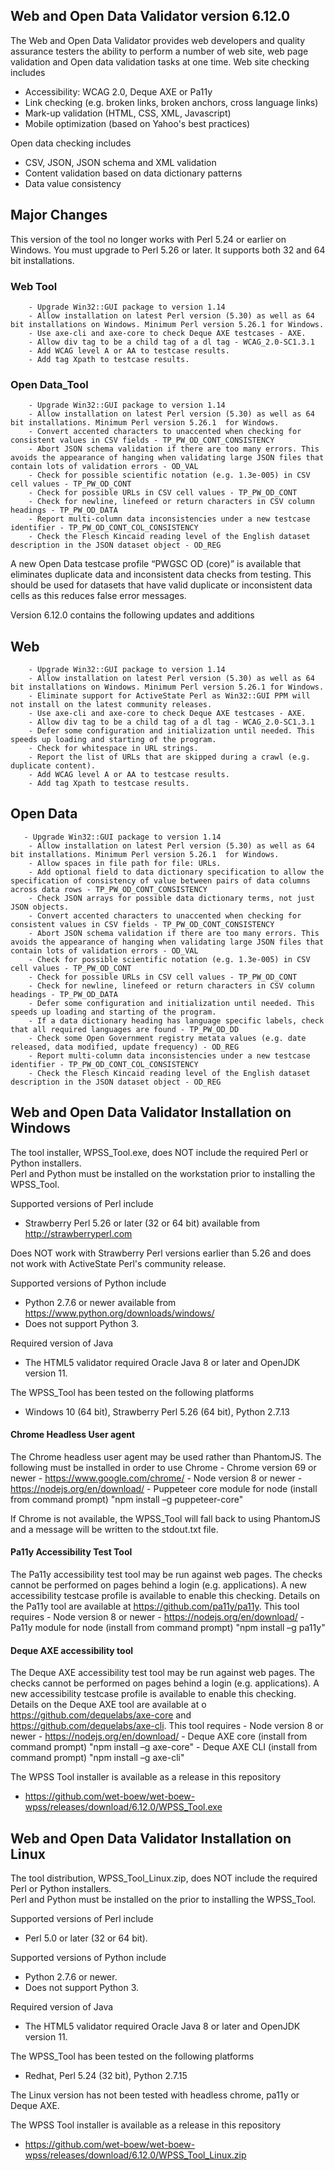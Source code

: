 ## Web and Open Data Validator version 6.12.0

The Web and Open Data Validator provides web developers and quality assurance testers the ability to perform a number of web site, web page validation and Open data validation tasks at one time. Web site checking includes
- Accessibility: WCAG 2.0, Deque AXE or Pa11y
- Link checking (e.g. broken links, broken anchors, cross language links)
- Mark-up validation (HTML, CSS, XML, Javascript)
- Mobile optimization (based on Yahoo's best practices)

Open data checking includes
- CSV, JSON, JSON schema and XML validation
- Content validation based on data dictionary patterns
- Data value consistency

## Major Changes

This version of the tool no longer works with Perl 5.24 or earlier on Windows.  You must upgrade to Perl 5.26 or later. It supports both 32 and 64 bit installations.

### Web Tool

```    
    - Upgrade Win32::GUI package to version 1.14
    - Allow installation on latest Perl version (5.30) as well as 64 bit installations on Windows. Minimum Perl version 5.26.1 for Windows.
    - Use axe-cli and axe-core to check Deque AXE testcases - AXE.
    - Allow div tag to be a child tag of a dl tag - WCAG_2.0-SC1.3.1
    - Add WCAG level A or AA to testcase results.
    - Add tag Xpath to testcase results.
```


### Open Data_Tool

```
    - Upgrade Win32::GUI package to version 1.14
    - Allow installation on latest Perl version (5.30) as well as 64 bit installations. Minimum Perl version 5.26.1  for Windows.
    - Convert accented characters to unaccented when checking for consistent values in CSV fields - TP_PW_OD_CONT_CONSISTENCY
    - Abort JSON schema validation if there are too many errors. This avoids the appearance of hanging when validating large JSON files that contain lots of validation errors - OD_VAL
    - Check for possible scientific notation (e.g. 1.3e-005) in CSV cell values - TP_PW_OD_CONT
    - Check for possible URLs in CSV cell values - TP_PW_OD_CONT
    - Check for newline, linefeed or return characters in CSV column headings - TP_PW_OD_DATA
    - Report multi-column data inconsistencies under a new testcase identifier - TP_PW_OD_CONT_COL_CONSISTENCY
    - Check the Flesch Kincaid reading level of the English dataset description in the JSON dataset object - OD_REG
```

A new Open Data testcase profile “PWGSC OD (core)” is available that eliminates duplicate data and inconsistent data checks from testing.  This should be used for datasets that have valid duplicate or inconsistent data cells as this reduces false error messages. 

Version 6.12.0 contains the following updates and additions

## Web

```
    - Upgrade Win32::GUI package to version 1.14
    - Allow installation on latest Perl version (5.30) as well as 64 bit installations on Windows. Minimum Perl version 5.26.1 for Windows.
    - Eliminate support for ActiveState Perl as Win32::GUI PPM will not install on the latest community releases.
    - Use axe-cli and axe-core to check Deque AXE testcases - AXE.
    - Allow div tag to be a child tag of a dl tag - WCAG_2.0-SC1.3.1
    - Defer some configuration and initialization until needed. This speeds up loading and starting of the program.
    - Check for whitespace in URL strings.
    - Report the list of URLs that are skipped during a crawl (e.g. duplicate content).
    - Add WCAG level A or AA to testcase results.
    - Add tag Xpath to testcase results.
```

## Open Data

```
   - Upgrade Win32::GUI package to version 1.14
    - Allow installation on latest Perl version (5.30) as well as 64 bit installations. Minimum Perl version 5.26.1  for Windows.
    - Allow spaces in file path for file: URLs.
    - Add optional field to data dictionary specification to allow the specification of consistency of value between pairs of data columns across data rows - TP_PW_OD_CONT_CONSISTENCY
    - Check JSON arrays for possible data dictionary terms, not just JSON objects.
    - Convert accented characters to unaccented when checking for consistent values in CSV fields - TP_PW_OD_CONT_CONSISTENCY
    - Abort JSON schema validation if there are too many errors. This avoids the appearance of hanging when validating large JSON files that contain lots of validation errors - OD_VAL
    - Check for possible scientific notation (e.g. 1.3e-005) in CSV cell values - TP_PW_OD_CONT
    - Check for possible URLs in CSV cell values - TP_PW_OD_CONT
    - Check for newline, linefeed or return characters in CSV column headings - TP_PW_OD_DATA
    - Defer some configuration and initialization until needed. This speeds up loading and starting of the program.
    - If a data dictionary heading has language specific labels, check that all required languages are found - TP_PW_OD_DD
    - Check some Open Government registry metata values (e.g. date released, data modified, update frequency) - OD_REG
    - Report multi-column data inconsistencies under a new testcase identifier - TP_PW_OD_CONT_COL_CONSISTENCY
    - Check the Flesch Kincaid reading level of the English dataset description in the JSON dataset object - OD_REG
```

## Web and Open Data Validator Installation on Windows

The tool installer, WPSS_Tool.exe, does NOT include the required Perl or Python installers.  
Perl and Python must be installed on the workstation prior to installing the WPSS_Tool.

Supported versions of Perl include
- Strawberry Perl 5.26 or later (32 or 64 bit) available from http://strawberryperl.com

Does NOT work with Strawberry Perl versions earlier than 5.26 and does not work with ActiveState Perl's community release.

Supported versions of Python include
- Python 2.7.6 or newer available from https://www.python.org/downloads/windows/
- Does not support Python 3.

Required version of Java
- The HTML5 validator required Oracle Java 8 or later and OpenJDK version 11.

The WPSS_Tool has been tested on the following platforms
- Windows 10 (64 bit), Strawberry Perl 5.26 (64 bit), Python 2.7.13



#### Chrome Headless User agent
  The Chrome headless user agent may be used rather than PhantomJS.  The following must be installed in order to use Chrome
      - Chrome version 69 or newer - https://www.google.com/chrome/
      - Node version 8 or newer - https://nodejs.org/en/download/
      - Puppeteer core module for node (install from command prompt) "npm install –g puppeteer-core"

If Chrome is not available, the WPSS_Tool will fall back to using PhantomJS and a message will be written to the stdout.txt file.

#### Pa11y Accessibility Test Tool
The Pa11y accessibility test tool may be run against web pages.  The checks cannot be performed on pages behind a login (e.g. applications).  A new accessibility testcase profile is available to enable this checking.  Details on the Pa11y tool are available at https://github.com/pa11y/pa11y.
This tool requires
      - Node version 8 or newer - https://nodejs.org/en/download/
      - Pa11y module for node (install from command prompt) "npm install –g pa11y"

#### Deque AXE accessibility tool
The Deque AXE  accessibility test tool may be run against web pages.  The checks cannot be performed on pages behind a login (e.g. applications).  A new accessibility testcase profile is available to enable this checking.  Details on the Deque AXE tool are available at o	https://github.com/dequelabs/axe-core and https://github.com/dequelabs/axe-cli.
This tool requires
      - Node version 8 or newer - https://nodejs.org/en/download/
      - Deque AXE core (install from command prompt) "npm install –g axe-core"
      - Deque AXE CLI (install from command prompt) "npm install –g axe-cli"


The WPSS Tool installer is available as a release in this repository
- https://github.com/wet-boew/wet-boew-wpss/releases/download/6.12.0/WPSS_Tool.exe

## Web and Open Data Validator Installation on Linux

The tool distribution, WPSS_Tool_Linux.zip, does NOT include the required Perl or Python installers.  
Perl and Python must be installed on the prior to installing the WPSS_Tool.

Supported versions of Perl include
- Perl 5.0 or later (32 or 64 bit).

Supported versions of Python include
- Python 2.7.6 or newer.
- Does not support Python 3.

Required version of Java
- The HTML5 validator required Oracle Java 8 or later and OpenJDK version 11.

The WPSS_Tool has been tested on the following platforms
- Redhat, Perl 5.24 (32 bit), Python 2.7.15

The Linux version has not been tested with headless chrome, pa11y or Deque AXE.

The WPSS Tool installer is available as a release in this repository
- https://github.com/wet-boew/wet-boew-wpss/releases/download/6.12.0/WPSS_Tool_Linux.zip


